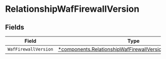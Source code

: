 # RelationshipWafFirewallVersion


## Fields

| Field                                                                                                                                       | Type                                                                                                                                        | Required                                                                                                                                    | Description                                                                                                                                 |
| ------------------------------------------------------------------------------------------------------------------------------------------- | ------------------------------------------------------------------------------------------------------------------------------------------- | ------------------------------------------------------------------------------------------------------------------------------------------- | ------------------------------------------------------------------------------------------------------------------------------------------- |
| `WafFirewallVersion`                                                                                                                        | [*components.RelationshipWafFirewallVersionWafFirewallVersion](../../models/components/relationshipwaffirewallversionwaffirewallversion.md) | :heavy_minus_sign:                                                                                                                          | N/A                                                                                                                                         |